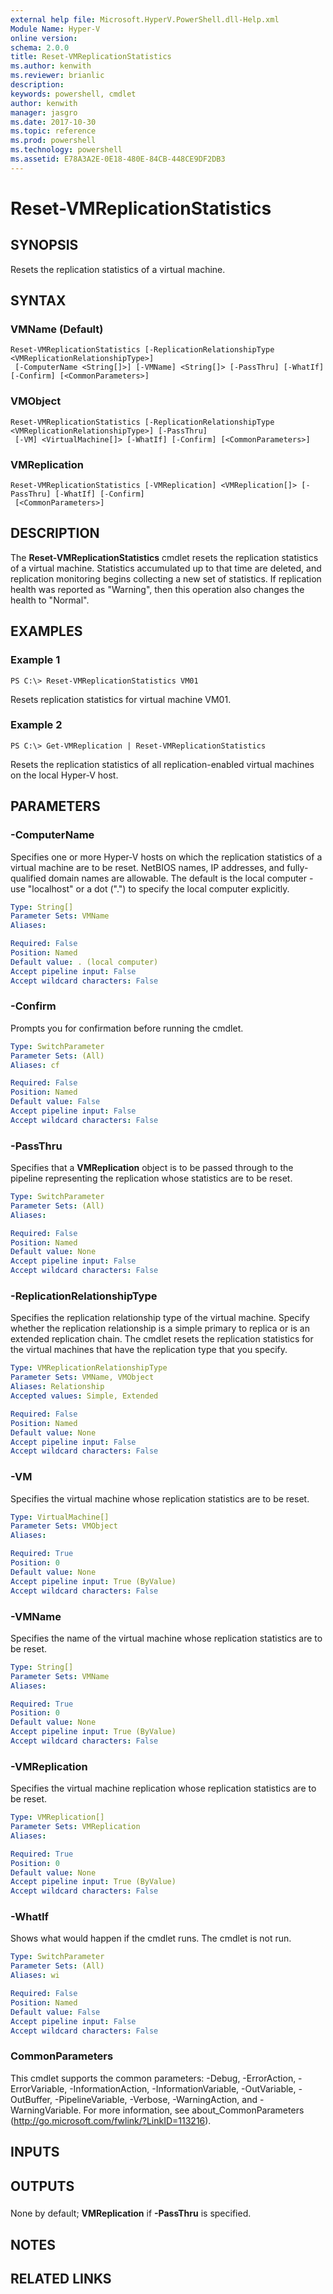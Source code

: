 ```yaml
---
external help file: Microsoft.HyperV.PowerShell.dll-Help.xml
Module Name: Hyper-V
online version: 
schema: 2.0.0
title: Reset-VMReplicationStatistics
ms.author: kenwith
ms.reviewer: brianlic
description: 
keywords: powershell, cmdlet
author: kenwith
manager: jasgro
ms.date: 2017-10-30
ms.topic: reference
ms.prod: powershell
ms.technology: powershell
ms.assetid: E78A3A2E-0E18-480E-84CB-448CE9DF2DB3
---
```


# Reset-VMReplicationStatistics

## SYNOPSIS
Resets the replication statistics of a virtual machine.

## SYNTAX

### VMName (Default)
```
Reset-VMReplicationStatistics [-ReplicationRelationshipType <VMReplicationRelationshipType>]
 [-ComputerName <String[]>] [-VMName] <String[]> [-PassThru] [-WhatIf] [-Confirm] [<CommonParameters>]
```

### VMObject
```
Reset-VMReplicationStatistics [-ReplicationRelationshipType <VMReplicationRelationshipType>] [-PassThru]
 [-VM] <VirtualMachine[]> [-WhatIf] [-Confirm] [<CommonParameters>]
```

### VMReplication
```
Reset-VMReplicationStatistics [-VMReplication] <VMReplication[]> [-PassThru] [-WhatIf] [-Confirm]
 [<CommonParameters>]
```

## DESCRIPTION
The **Reset-VMReplicationStatistics** cmdlet resets the replication statistics of a virtual machine.
Statistics accumulated up to that time are deleted, and replication monitoring begins collecting a new set of statistics.
If replication health was reported as "Warning", then this operation also changes the health to "Normal".

## EXAMPLES

### Example 1
```
PS C:\> Reset-VMReplicationStatistics VM01
```

Resets replication statistics for virtual machine VM01.

### Example 2
```
PS C:\> Get-VMReplication | Reset-VMReplicationStatistics
```

Resets the replication statistics of all replication-enabled virtual machines on the local Hyper-V host.

## PARAMETERS

### -ComputerName
Specifies one or more Hyper-V hosts on which the replication statistics of a virtual machine are to be reset.
NetBIOS names, IP addresses, and fully-qualified domain names are allowable.
The default is the local computer - use "localhost" or a dot (".") to specify the local computer explicitly.

```yaml
Type: String[]
Parameter Sets: VMName
Aliases: 

Required: False
Position: Named
Default value: . (local computer)
Accept pipeline input: False
Accept wildcard characters: False
```

### -Confirm
Prompts you for confirmation before running the cmdlet.

```yaml
Type: SwitchParameter
Parameter Sets: (All)
Aliases: cf

Required: False
Position: Named
Default value: False
Accept pipeline input: False
Accept wildcard characters: False
```

### -PassThru
Specifies that a **VMReplication** object is to be passed through to the pipeline representing the replication whose statistics are to be reset.

```yaml
Type: SwitchParameter
Parameter Sets: (All)
Aliases: 

Required: False
Position: Named
Default value: None
Accept pipeline input: False
Accept wildcard characters: False
```

### -ReplicationRelationshipType
Specifies the replication relationship type of the virtual machine.
Specify whether the replication relationship is a simple primary to replica or is an extended replication chain.
The cmdlet resets the replication statistics for the virtual machines that have the replication type that you specify.

```yaml
Type: VMReplicationRelationshipType
Parameter Sets: VMName, VMObject
Aliases: Relationship
Accepted values: Simple, Extended

Required: False
Position: Named
Default value: None
Accept pipeline input: False
Accept wildcard characters: False
```

### -VM
Specifies the virtual machine whose replication statistics are to be reset.

```yaml
Type: VirtualMachine[]
Parameter Sets: VMObject
Aliases: 

Required: True
Position: 0
Default value: None
Accept pipeline input: True (ByValue)
Accept wildcard characters: False
```

### -VMName
Specifies the name of the virtual machine whose replication statistics are to be reset.

```yaml
Type: String[]
Parameter Sets: VMName
Aliases: 

Required: True
Position: 0
Default value: None
Accept pipeline input: True (ByValue)
Accept wildcard characters: False
```

### -VMReplication
Specifies the virtual machine replication whose replication statistics are to be reset.

```yaml
Type: VMReplication[]
Parameter Sets: VMReplication
Aliases: 

Required: True
Position: 0
Default value: None
Accept pipeline input: True (ByValue)
Accept wildcard characters: False
```

### -WhatIf
Shows what would happen if the cmdlet runs.
The cmdlet is not run.

```yaml
Type: SwitchParameter
Parameter Sets: (All)
Aliases: wi

Required: False
Position: Named
Default value: False
Accept pipeline input: False
Accept wildcard characters: False
```

### CommonParameters
This cmdlet supports the common parameters: -Debug, -ErrorAction, -ErrorVariable, -InformationAction, -InformationVariable, -OutVariable, -OutBuffer, -PipelineVariable, -Verbose, -WarningAction, and -WarningVariable. For more information, see about_CommonParameters (http://go.microsoft.com/fwlink/?LinkID=113216).

## INPUTS

## OUTPUTS

###  
None by default; **VMReplication** if **-PassThru** is specified.

## NOTES

## RELATED LINKS

